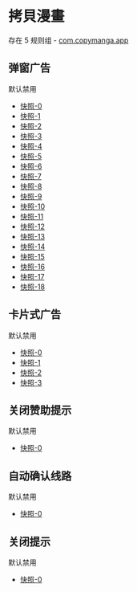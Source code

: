 # 拷貝漫畫

存在 5 规则组 - [com.copymanga.app](/src/apps/com.copymanga.app.ts)

## 弹窗广告

默认禁用

- [快照-0](https://i.gkd.li/import/13259085)
- [快照-1](https://i.gkd.li/import/13625486)
- [快照-2](https://i.gkd.li/import/12504486)
- [快照-3](https://i.gkd.li/import/12504488)
- [快照-4](https://i.gkd.li/import/13344156)
- [快照-5](https://i.gkd.li/import/13696292)
- [快照-6](https://i.gkd.li/import/12504520)
- [快照-7](https://i.gkd.li/import/12661019)
- [快照-8](https://i.gkd.li/import/13193877)
- [快照-9](https://i.gkd.li/import/12892156)
- [快照-10](https://i.gkd.li/import/12504501)
- [快照-11](https://i.gkd.li/import/13259082)
- [快照-12](https://i.gkd.li/import/13246786)
- [快照-13](https://i.gkd.li/import/13521801)
- [快照-14](https://i.gkd.li/import/13332719)
- [快照-15](https://i.gkd.li/import/13233178)
- [快照-16](https://i.gkd.li/import/13372542)
- [快照-17](https://i.gkd.li/import/12925052)
- [快照-18](https://i.gkd.li/import/12925095)

## 卡片式广告

默认禁用

- [快照-0](https://i.gkd.li/import/12504525)
- [快照-1](https://i.gkd.li/import/13761154)
- [快照-2](https://i.gkd.li/import/12851671)
- [快照-3](https://i.gkd.li/import/12909005)

## 关闭赞助提示

默认禁用

- [快照-0](https://i.gkd.li/import/12851627)

## 自动确认线路

默认禁用

- [快照-0](https://i.gkd.li/import/13233179)

## 关闭提示

默认禁用

- [快照-0](https://i.gkd.li/import/13233180)
